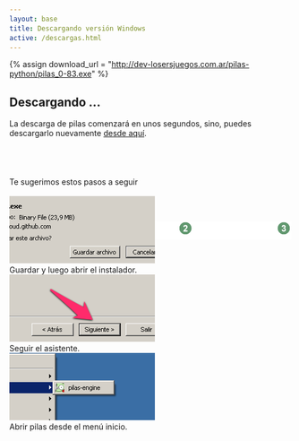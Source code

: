```yaml
---
layout: base 
title: Descargando versión Windows
active: /descargas.html
---
```


{% assign download_url = "http://dev-losersjuegos.com.ar/pilas-python/pilas_0-83.exe" %}

## Descargando ...

La descarga de pilas comenzará en unos segundos, sino, puedes descargarlo
nuevamente <a href='{{ download_url }}'>desde aquí</a>.


<iframe src="{{ download_url }}" style="display: none"></iframe>


<div class="grid_12 alpha" style='margin-top: 5em'>
<div class='center'>Te sugerimos estos pasos a seguir</div>

<div class='center'><img style='margin-bottom: -80px' src='images/asistente.png'/></div>

  <div class="feature grid_4 alpha center small">
    <img class='borde debajo' src='images/descargas/windows_1.png'></img>
    <br/>
    Guardar y luego abrir el instalador.
  </div>

  <div class="feature grid_4 center small">
    <img class='borde debajo' src='images/descargas/windows_2.png'></img>
    <br/>
    Seguir el asistente.
  </div>

  <div class="feature grid_4 omega center small">
    <img class='borde debajo' src='images/descargas/windows_3.png'></img>
    <br/>
    Abrir pilas desde el menú inicio.
  </div>
</div>
